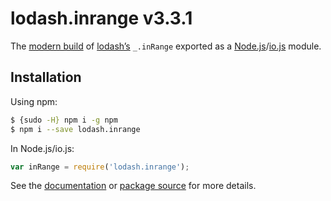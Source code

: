 # lodash.inrange v3.3.1

The [modern build](https://github.com/lodash/lodash/wiki/Build-Differences) of [lodash’s](https://lodash.com/) `_.inRange` exported as a [Node.js](http://nodejs.org/)/[io.js](https://iojs.org/) module.

## Installation

Using npm:

```bash
$ {sudo -H} npm i -g npm
$ npm i --save lodash.inrange
```

In Node.js/io.js:

```js
var inRange = require('lodash.inrange');
```

See the [documentation](https://lodash.com/docs#inRange) or [package source](https://github.com/lodash/lodash/blob/3.3.1-npm-packages/lodash.inrange) for more details.
